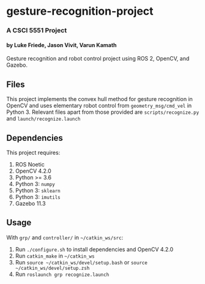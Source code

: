 # gesture-recognition-project
### A CSCI 5551 Project
#### by Luke Friede, Jason Vivit, Varun Kamath

Gesture recognition and robot control project using ROS 2, OpenCV, and Gazebo.

## Files
This project implements the convex hull method for gesture recognition in OpenCV and uses elementary robot control from `geometry_msg/cmd_vel` in Python 3. Relevant files apart from those provided are `scripts/recognize.py` and `launch/recognize.launch` 

## Dependencies
This project requires:
1. ROS Noetic
2. OpenCV 4.2.0
3. Python >= 3.6
4. Python 3: `numpy`
5. Python 3: `sklearn`
6. Python 3: `imutils`
7. Gazebo 11.3

## Usage
With `grp/` and `controller/` in `~/catkin_ws/src`:
1. Run `./configure.sh` to install dependencies and OpenCV 4.2.0
2. Run `catkin_make`  in `~/catkin_ws`
3. Run `source ~/catkin_ws/devel/setup.bash` or `source ~/catkin_ws/devel/setup.zsh`
4. Run `roslaunch grp recognize.launch`
